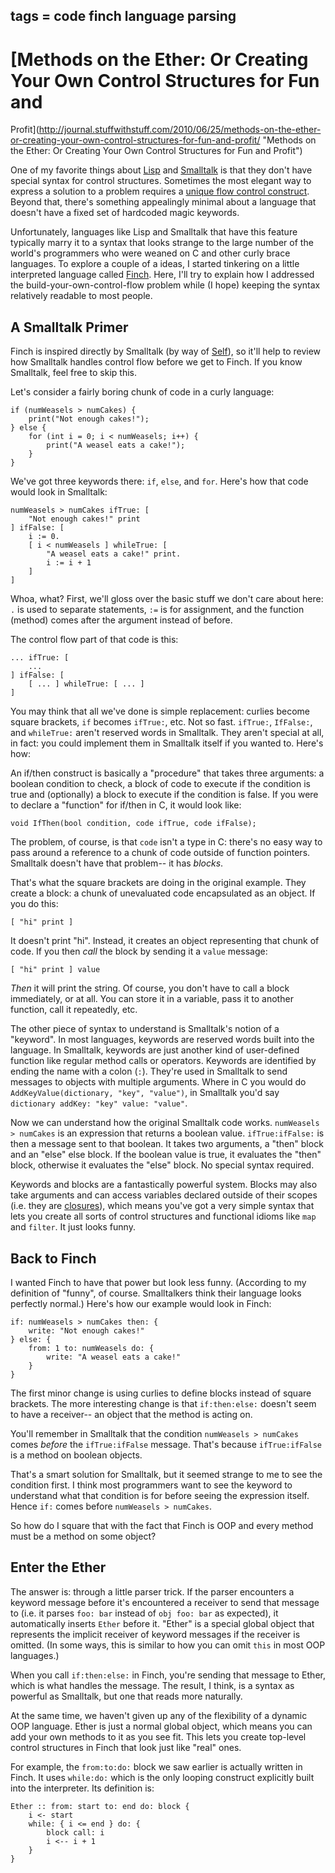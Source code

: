 tags = code finch language parsing
---

# [Methods on the Ether: Or Creating Your Own Control Structures for Fun and
Profit](http://journal.stuffwithstuff.com/2010/06/25/methods-on-the-ether-or-creating-your-own-control-structures-for-fun-and-profit/ "Methods on the Ether: Or Creating Your Own Control Structures for Fun and Profit")

One of my favorite things about [Lisp](http://en.wikipedia.org/wiki/Lisp_%28programming_language%29) and [Smalltalk](http://en.wikipedia.org/wiki/Smalltalk) is that they
don't have special syntax for control structures. Sometimes the most elegant
way to express a solution to a problem requires a [unique flow control
construct](http://en.wikipedia.org/wiki/Domain-specific_language). Beyond that, there's something appealingly minimal about a
language that doesn't have a fixed set of hardcoded magic keywords.


Unfortunately, languages like Lisp and Smalltalk that have this feature
typically marry it to a syntax that looks strange to the large number of the
world's programmers who were weaned on C and other curly brace languages. To
explore a couple of a ideas, I started tinkering on a little interpreted
language called [Finch](http://bitbucket.org/munificent/finch). Here, I'll try to explain how I addressed the
build-your-own-control-flow problem while (I hope) keeping the syntax
relatively readable to most people.


## A Smalltalk Primer

Finch is inspired directly by Smalltalk (by way of [Self](http://en.wikipedia.org/wiki/Self_%28programming_language%29)), so it'll help
to review how Smalltalk handles control flow before we get to Finch. If you
know Smalltalk, feel free to skip this.


Let's consider a fairly boring chunk of code in a curly language:



    if (numWeasels > numCakes) {
        print("Not enough cakes!");
    } else {
        for (int i = 0; i < numWeasels; i++) {
            print("A weasel eats a cake!");
        }
    }


We've got three keywords there: `if`, `else`, and `for`. Here's how that code
would look in Smalltalk:



    numWeasels > numCakes ifTrue: [
        "Not enough cakes!" print
    ] ifFalse: [
        i := 0.
        [ i < numWeasels ] whileTrue: [
            "A weasel eats a cake!" print.
            i := i + 1
        ]
    ]


Whoa, what? First, we'll gloss over the basic stuff we don't care about here:
`.` is used to separate statements, `:=` is for assignment, and the function
(method) comes after the argument instead of before.

The control flow part of that code is this:



    ... ifTrue: [
        ...
    ] ifFalse: [
        [ ... ] whileTrue: [ ... ]
    ]


You may think that all we've done is simple replacement: curlies become square
brackets, `if` becomes `ifTrue:`, etc. Not so fast. `ifTrue:`, `IfFalse:`, and
`whileTrue:` aren't reserved words in Smalltalk. They aren't special at all,
in fact: you could implement them in Smalltalk itself if you wanted to. Here's
how:

An if/then construct is basically a "procedure" that takes three arguments: a
boolean condition to check, a block of code to execute if the condition is
true and (optionally) a block to execute if the condition is false. If you
were to declare a "function" for if/then in C, it would look like:



    void IfThen(bool condition, code ifTrue, code ifFalse);


The problem, of course, is that `code` isn't a type in C: there's no easy way
to pass around a reference to a chunk of code outside of function pointers.
Smalltalk doesn't have that problem-- it has _blocks_.

That's what the square brackets are doing in the original example. They create
a block: a chunk of unevaluated code encapsulated as an object. If you do
this:



    [ "hi" print ]


It doesn't print "hi". Instead, it creates an object representing that chunk
of code. If you then _call_ the block by sending it a `value` message:



    [ "hi" print ] value


_Then_ it will print the string. Of course, you don't have to call a block
immediately, or at all. You can store it in a variable, pass it to another
function, call it repeatedly, etc.

The other piece of syntax to understand is Smalltalk's notion of a "keyword".
In most languages, keywords are reserved words built into the language. In
Smalltalk, keywords are just another kind of user-defined function like
regular method calls or operators. Keywords are identified by ending the name
with a colon (`:`). They're used in Smalltalk to send messages to objects with
multiple arguments. Where in C you would do `AddKeyValue(dictionary, "key",
"value")`, in Smalltalk you'd say `dictionary addKey: "key" value: "value"`.

Now we can understand how the original Smalltalk code works. `numWeasels >
numCakes` is an expression that returns a boolean value. `ifTrue:ifFalse:` is
then a message sent to that boolean. It takes two arguments, a "then" block
and an "else" else block. If the boolean value is true, it evaluates the
"then" block, otherwise it evaluates the "else" block. No special syntax
required.

Keywords and blocks are a fantastically powerful system. Blocks may also take
arguments and can access variables declared outside of their scopes (i.e. they
are [closures](http://en.wikipedia.org/wiki/Closure_%28computer_science%29)), which means you've got a very simple syntax that lets you
create all sorts of control structures and functional idioms like `map` and
`filter`. It just looks funny.


## Back to Finch

I wanted Finch to have that power but look less funny. (According to my
definition of "funny", of course. Smalltalkers think their language looks
perfectly normal.) Here's how our example would look in Finch:



    if: numWeasels > numCakes then: {
        write: "Not enough cakes!"
    } else: {
        from: 1 to: numWeasels do: {
            write: "A weasel eats a cake!"
        }
    }


The first minor change is using curlies to define blocks instead of square
brackets. The more interesting change is that `if:then:else:` doesn't seem to
have a receiver-- an object that the method is acting on.

You'll remember in Smalltalk that the condition `numWeasels > numCakes` comes
_before_ the `ifTrue:ifFalse` message. That's because `ifTrue:ifFalse` is a
method on boolean objects.

That's a smart solution for Smalltalk, but it seemed strange to me to see the
condition first. I think most programmers want to see the keyword to
understand what that condition is for before seeing the expression itself.
Hence `if:` comes before `numWeasels > numCakes`.

So how do I square that with the fact that Finch is OOP and every method must
be a method on some object?

## Enter the Ether

The answer is: through a little parser trick. If the parser encounters a
keyword message before it's encountered a receiver to send that message to
(i.e. it parses `foo: bar` instead of `obj foo: bar` as expected), it
automatically inserts `Ether` before it. "Ether" is a special global object
that represents the implicit receiver of keyword messages if the receiver is
omitted. (In some ways, this is similar to how you can omit `this` in most OOP
languages.)

When you call `if:then:else:` in Finch, you're sending that message to Ether,
which is what handles the message. The result, I think, is a syntax as
powerful as Smalltalk, but one that reads more naturally.

At the same time, we haven't given up any of the flexibility of a dynamic OOP
language. Ether is just a normal global object, which means you can add your
own methods to it as you see fit. This lets you create top-level control
structures in Finch that look just like "real" ones.

For example, the `from:to:do:` block we saw earlier is actually written in
Finch. It uses `while:do:` which is the only looping construct explicitly
built into the interpreter. Its definition is:



    Ether :: from: start to: end do: block {
        i <- start
        while: { i <= end } do: {
            block call: i
            i <-- i + 1
        }
    }
